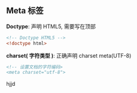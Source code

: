 ## Meta 标签

**Doctype**: 声明 HTML5, 需要写在顶部

```html
<!-- Doctype HTML5 -->
<!doctype html>
```

**charset( 字符类型 )**: 正确声明 charset meta(UTF-8)

```html
<!-- 设置文档的字符编码>
<meta charset="utf-8">
```
hjjd
